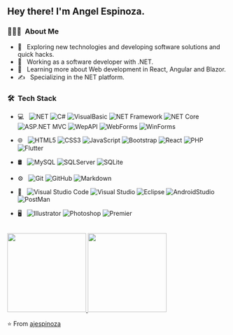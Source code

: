 <h2> Hey there! I'm Angel Espinoza.</h2>

<h3> 👨🏻‍💻 &nbsp;About Me </h3>

- 🤔 &nbsp; Exploring new technologies and developing software solutions and quick hacks.
- 💼 &nbsp; Working as a software developer with .NET.
- 🌱 &nbsp; Learning more about Web development in React, Angular and Blazor.
- ✍️ &nbsp; Specializing in the NET platform.

<h3> 🛠 &nbsp;Tech Stack</h3>

- 💻 &nbsp;
  ![NET](https://img.shields.io/badge/.NET-Platform-brightgreen)
  ![C#](https://img.shields.io/badge/-C%23-blue)
  ![VisualBasic](https://img.shields.io/badge/-VisualBasic-blue)
  ![NET Framework](https://img.shields.io/badge/-NET%20Framework-blue)
  ![NET Core](https://img.shields.io/badge/-NET%20Core-blue)
  ![ASP.NET MVC](https://img.shields.io/badge/-ASP.NET%20MVC-blue)
  ![WepAPI](https://img.shields.io/badge/-WepAPI-blue)
  ![WebForms](https://img.shields.io/badge/-WebForms-blue)
  ![WinForms](https://img.shields.io/badge/-WinForms-blue)
- 🌐 &nbsp;
  ![HTML5](https://img.shields.io/badge/-HTML5-333333?style=flat&logo=HTML5)
  ![CSS3](https://img.shields.io/badge/-CSS-333333?style=flat&logo=CSS3&logoColor=1572B6)
  ![JavaScript](https://img.shields.io/badge/-JavaScript-333333?style=flat&logo=javascript)
  ![Bootstrap](https://img.shields.io/badge/-Bootstrap-333333?style=flat&logo=bootstrap&logoColor=563D7C)
  ![React](https://img.shields.io/badge/-React-333333?style=flat&logo=react)
  ![PHP](https://img.shields.io/badge/-PHP-333333?style=flat&logo=php)
  ![Flutter](https://img.shields.io/badge/-Flutter-333333?style=flat&logo=flutter)
- 🛢 &nbsp;
  ![MySQL](https://img.shields.io/badge/-MySQL-333333?style=flat&logo=mysql)
  ![SQLServer](https://img.shields.io/badge/SQLServer-333333?style=microsoftsqlserver&logo=microsoftsqlserver)
  ![SQLite](https://img.shields.io/badge/SQLite-333333?style=sqlite&logo=sqlite)
- ⚙️ &nbsp;
  ![Git](https://img.shields.io/badge/-Git-333333?style=flat&logo=git)
  ![GitHub](https://img.shields.io/badge/-GitHub-333333?style=flat&logo=github)
  ![Markdown](https://img.shields.io/badge/-Markdown-333333?style=flat&logo=markdown)
- 🔧 &nbsp;
  ![Visual Studio Code](https://img.shields.io/badge/-Visual%20Studio%20Code-333333?style=flat&logo=visual-studio-code&logoColor=007ACC)
  ![Visual Studio](https://img.shields.io/badge/-VisualStudio-333333?style=visualstudio&logo=visualstudio)
  ![Eclipse](https://img.shields.io/badge/-Eclipse-333333?style=flat&logo=eclipse-ide&logoColor=2C2255)
  ![AndroidStudio](https://img.shields.io/badge/-AndroidStudio-333333?style=androidstudio&logo=androidstudio)
  ![PostMan](https://img.shields.io/badge/-PostMan-333333?style=postman&logo=postman)
  
- 🖥 &nbsp;
  ![Illustrator](https://img.shields.io/badge/-Illustrator-333333?style=flat&logo=adobe-illustrator)
  ![Photoshop](https://img.shields.io/badge/-Photoshop-333333?style=flat&logo=adobe-photoshop)
  ![Premier](https://img.shields.io/badge/-AdobePremier-333333?style=adobepremierepro&logo=adobepremierepro)

<br/>

<a href="https://github.com/ajespinoza">
  <img height="180em" src="https://github-readme-stats.vercel.app/api?username=ajespinoza&theme=gruvbox&show_icons=true&count_private=true" />
  <img height="180em" src="https://github-readme-stats.vercel.app/api/top-langs/?username=ajespinoza&theme=gruvbox&layout=compact&count_private=true&langs_count=10" />
</a>

<br/>

⭐️ From [ajespinoza](https://github.com/ajespinoza)
